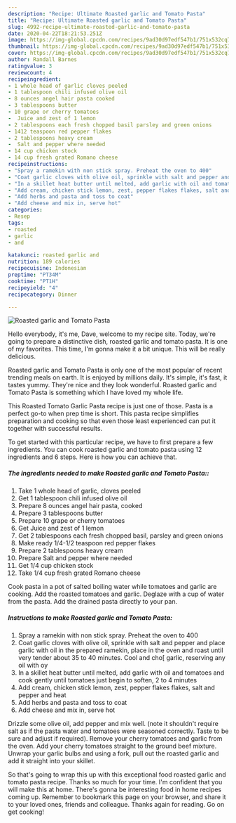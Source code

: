 ```yaml
---
description: "Recipe: Ultimate Roasted garlic and Tomato Pasta"
title: "Recipe: Ultimate Roasted garlic and Tomato Pasta"
slug: 4992-recipe-ultimate-roasted-garlic-and-tomato-pasta
date: 2020-04-22T18:21:53.251Z
image: https://img-global.cpcdn.com/recipes/9ad30d97edf547b1/751x532cq70/roasted-garlic-and-tomato-pasta-recipe-main-photo.jpg
thumbnail: https://img-global.cpcdn.com/recipes/9ad30d97edf547b1/751x532cq70/roasted-garlic-and-tomato-pasta-recipe-main-photo.jpg
cover: https://img-global.cpcdn.com/recipes/9ad30d97edf547b1/751x532cq70/roasted-garlic-and-tomato-pasta-recipe-main-photo.jpg
author: Randall Barnes
ratingvalue: 3
reviewcount: 4
recipeingredient:
- 1 whole head of garlic cloves peeled
- 1 tablespoon chili infused olive oil
- 8 ounces angel hair pasta cooked
- 3 tablespoons butter
- 10 grape or cherry tomatoes
-  Juice and zest of 1 lemon
- 2 tablespoons each fresh chopped basil parsley and green onions
- 1412 teaspoon red pepper flakes
- 2 tablespoons heavy cream
-  Salt and pepper where needed
- 14 cup chicken stock
- 14 cup fresh grated Romano cheese
recipeinstructions:
- "Spray a ramekin with non stick spray. Preheat the oven to 400"
- "Coat garlic cloves with olive oil, sprinkle with salt and pepper and place garlic with oil in the prepared ramekin, place in the oven and roast until very tender about 35 to 40 minutes. Cool and cho[ garlic, reserving any oil with oy"
- "In a skillet heat butter until melted, add garlic with oil and tomatoes and cook gently until tomatoes just begin to soften, 2 to 4 minutes"
- "Add cream, chicken stick lemon, zest, pepper flakes flakes, salt and pepper and heat"
- "Add herbs and pasta and toss to coat"
- "Add cheese and mix in, serve hot"
categories:
- Resep
tags:
- roasted
- garlic
- and

katakunci: roasted garlic and
nutrition: 189 calories
recipecuisine: Indonesian
preptime: "PT34M"
cooktime: "PT1H"
recipeyield: "4"
recipecategory: Dinner

---
```



![Roasted garlic and Tomato Pasta](https://img-global.cpcdn.com/recipes/9ad30d97edf547b1/751x532cq70/roasted-garlic-and-tomato-pasta-recipe-main-photo.jpg)

Hello everybody, it's me, Dave, welcome to my recipe site. Today, we're going to prepare a distinctive dish, roasted garlic and tomato pasta. It is one of my favorites. This time, I'm gonna make it a bit unique. This will be really delicious.

Roasted garlic and Tomato Pasta is only one of the most popular of recent trending meals on earth. It is enjoyed by millions daily. It's simple, it's fast, it tastes yummy. They're nice and they look wonderful. Roasted garlic and Tomato Pasta is something which I have loved my whole life.

This Roasted Tomato Garlic Pasta recipe is just one of those. Pasta is a perfect go-to when prep time is short. This pasta recipe simplifies preparation and cooking so that even those least experienced can put it together with successful results.


To get started with this particular recipe, we have to first prepare a few ingredients. You can cook roasted garlic and tomato pasta using 12 ingredients and 6 steps. Here is how you can achieve that.

##### The ingredients needed to make Roasted garlic and Tomato Pasta::

1. Take 1 whole head of garlic, cloves peeled
1. Get 1 tablespoon chili infused olive oil
1. Prepare 8 ounces angel hair pasta, cooked
1. Prepare 3 tablespoons butter
1. Prepare 10 grape or cherry tomatoes
1. Get  Juice and zest of 1 lemon
1. Get 2 tablespoons each fresh chopped basil, parsley and green onions
1. Make ready 1/4-1/2 teaspoon red pepper flakes
1. Prepare 2 tablespoons heavy cream
1. Prepare  Salt and pepper where needed
1. Get 1/4 cup chicken stock
1. Take 1/4 cup fresh grated Romano cheese


Cook pasta in a pot of salted boiling water while tomatoes and garlic are cooking. Add the roasted tomatoes and garlic. Deglaze with a cup of water from the pasta. Add the drained pasta directly to your pan. 

##### Instructions to make Roasted garlic and Tomato Pasta:

1. Spray a ramekin with non stick spray. Preheat the oven to 400
1. Coat garlic cloves with olive oil, sprinkle with salt and pepper and place garlic with oil in the prepared ramekin, place in the oven and roast until very tender about 35 to 40 minutes. Cool and cho[ garlic, reserving any oil with oy
1. In a skillet heat butter until melted, add garlic with oil and tomatoes and cook gently until tomatoes just begin to soften, 2 to 4 minutes
1. Add cream, chicken stick lemon, zest, pepper flakes flakes, salt and pepper and heat
1. Add herbs and pasta and toss to coat
1. Add cheese and mix in, serve hot


Drizzle some olive oil, add pepper and mix well. (note it shouldn&#39;t require salt as if the pasta water and tomatoes were seasoned correctly. Taste to be sure and adjust if required). Remove your cherry tomatoes and garlic from the oven. Add your cherry tomatoes straight to the ground beef mixture. Unwrap your garlic bulbs and using a fork, pull out the roasted garlic and add it straight into your skillet. 

So that's going to wrap this up with this exceptional food roasted garlic and tomato pasta recipe. Thanks so much for your time. I'm confident that you will make this at home. There's gonna be interesting food in home recipes coming up. Remember to bookmark this page on your browser, and share it to your loved ones, friends and colleague. Thanks again for reading. Go on get cooking!
